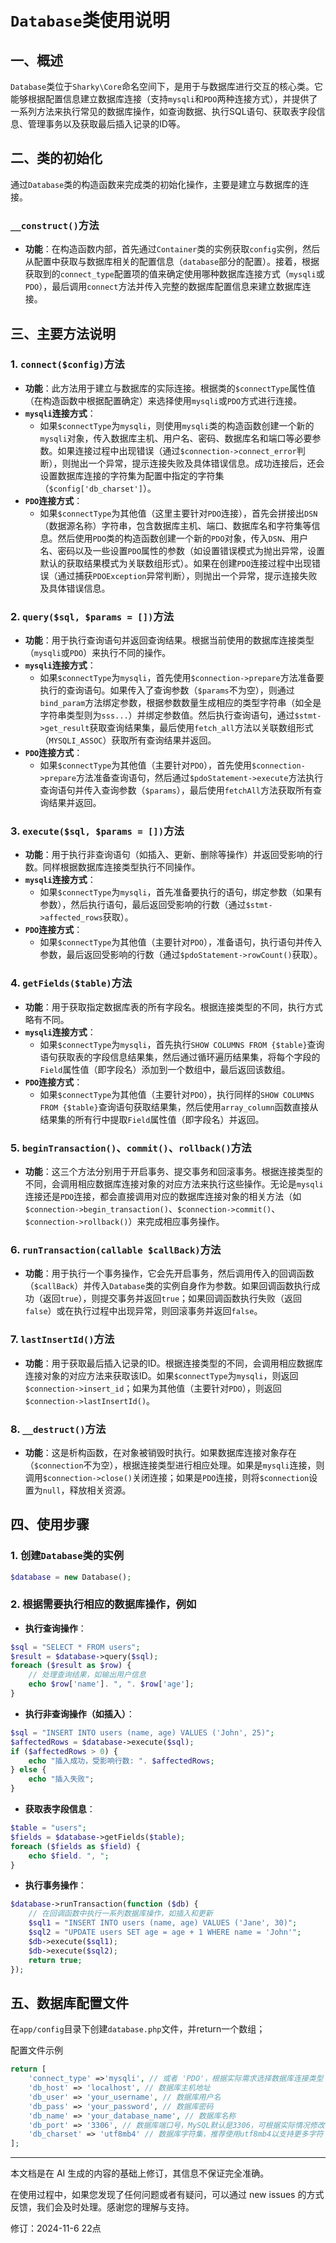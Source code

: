 # `Database`类使用说明

## 一、概述

`Database`类位于`Sharky\Core`命名空间下，是用于与数据库进行交互的核心类。它能够根据配置信息建立数据库连接（支持`mysqli`和`PDO`两种连接方式），并提供了一系列方法来执行常见的数据库操作，如查询数据、执行SQL语句、获取表字段信息、管理事务以及获取最后插入记录的ID等。

## 二、类的初始化

通过`Database`类的构造函数来完成类的初始化操作，主要是建立与数据库的连接。

### `__construct()`方法

- **功能**：在构造函数内部，首先通过`Container`类的实例获取`config`实例，然后从配置中获取与数据库相关的配置信息（`database`部分的配置）。接着，根据获取到的`connect_type`配置项的值来确定使用哪种数据库连接方式（`mysqli`或`PDO`），最后调用`connect`方法并传入完整的数据库配置信息来建立数据库连接。

## 三、主要方法说明

### 1. `connect($config)`方法

- **功能**：此方法用于建立与数据库的实际连接。根据类的`$connectType`属性值（在构造函数中根据配置确定）来选择使用`mysqli`或`PDO`方式进行连接。
- **`mysqli`连接方式**：
  - 如果`$connectType`为`mysqli`，则使用`mysqli`类的构造函数创建一个新的`mysqli`对象，传入数据库主机、用户名、密码、数据库名和端口等必要参数。如果连接过程中出现错误（通过`$connection->connect_error`判断），则抛出一个异常，提示连接失败及具体错误信息。成功连接后，还会设置数据库连接的字符集为配置中指定的字符集（`$config['db_charset']`）。
- **`PDO`连接方式**：
  - 如果`$connectType`为其他值（这里主要针对`PDO`连接），首先会拼接出`DSN`（数据源名称）字符串，包含数据库主机、端口、数据库名和字符集等信息。然后使用`PDO`类的构造函数创建一个新的`PDO`对象，传入`DSN`、用户名、密码以及一些设置`PDO`属性的参数（如设置错误模式为抛出异常，设置默认的获取结果模式为关联数组形式）。如果在创建`PDO`连接过程中出现错误（通过捕获`PDOException`异常判断），则抛出一个异常，提示连接失败及具体错误信息。

### 2. `query($sql, $params = [])`方法

- **功能**：用于执行查询语句并返回查询结果。根据当前使用的数据库连接类型（`mysqli`或`PDO`）来执行不同的操作。
- **`mysqli`连接方式**：
  - 如果`$connectType`为`mysqli`，首先使用`$connection->prepare`方法准备要执行的查询语句。如果传入了查询参数（`$params`不为空），则通过`bind_param`方法绑定参数，根据参数数量生成相应的类型字符串（如全是字符串类型则为`sss...`）并绑定参数值。然后执行查询语句，通过`$stmt->get_result`获取查询结果集，最后使用`fetch_all`方法以关联数组形式（`MYSQLI_ASSOC`）获取所有查询结果并返回。
- **`PDO`连接方式**：
  - 如果`$connectType`为其他值（主要针对`PDO`），首先使用`$connection->prepare`方法准备查询语句，然后通过`$pdoStatement->execute`方法执行查询语句并传入查询参数（`$params`），最后使用`fetchAll`方法获取所有查询结果并返回。

### 3. `execute($sql, $params = [])`方法

- **功能**：用于执行非查询语句（如插入、更新、删除等操作）并返回受影响的行数。同样根据数据库连接类型执行不同操作。
- **`mysqli`连接方式**：
  - 如果`$connectType`为`mysqli`，首先准备要执行的语句，绑定参数（如果有参数），然后执行语句，最后返回受影响的行数（通过`$stmt->affected_rows`获取）。
- **`PDO`连接方式**：
  - 如果`$connectType`为其他值（主要针对`PDO`），准备语句，执行语句并传入参数，最后返回受影响的行数（通过`$pdoStatement->rowCount()`获取）。

### 4. `getFields($table)`方法

- **功能**：用于获取指定数据库表的所有字段名。根据连接类型的不同，执行方式略有不同。
- **`mysqli`连接方式**：
  - 如果`$connectType`为`mysqli`，首先执行`SHOW COLUMNS FROM {$table}`查询语句获取表的字段信息结果集，然后通过循环遍历结果集，将每个字段的`Field`属性值（即字段名）添加到一个数组中，最后返回该数组。
- **`PDO`连接方式**：
  - 如果`$connectType`为其他值（主要针对`PDO`），执行同样的`SHOW COLUMNS FROM {$table}`查询语句获取结果集，然后使用`array_column`函数直接从结果集的所有行中提取`Field`属性值（即字段名）并返回。

### 5. `beginTransaction()`、`commit()`、`rollback()`方法

- **功能**：这三个方法分别用于开启事务、提交事务和回滚事务。根据连接类型的不同，会调用相应数据库连接对象的对应方法来执行这些操作。无论是`mysqli`连接还是`PDO`连接，都会直接调用对应的数据库连接对象的相关方法（如`$connection->begin_transaction()`、`$connection->commit()`、`$connection->rollback()`）来完成相应事务操作。

### 6. `runTransaction(callable $callBack)`方法

- **功能**：用于执行一个事务操作，它会先开启事务，然后调用传入的回调函数（`$callBack`）并传入`Database`类的实例自身作为参数。如果回调函数执行成功（返回`true`），则提交事务并返回`true`；如果回调函数执行失败（返回`false`）或在执行过程中出现异常，则回滚事务并返回`false`。

### 7. `lastInsertId()`方法

- **功能**：用于获取最后插入记录的ID。根据连接类型的不同，会调用相应数据库连接对象的对应方法来获取该ID。如果`$connectType`为`mysqli`，则返回`$connection->insert_id`；如果为其他值（主要针对`PDO`），则返回`$connection->lastInsertId()`。

### 8. `__destruct()`方法

- **功能**：这是析构函数，在对象被销毁时执行。如果数据库连接对象存在（`$connection`不为空），根据连接类型进行相应处理。如果是`mysqli`连接，则调用`$connection->close()`关闭连接；如果是`PDO`连接，则将`$connection`设置为`null`，释放相关资源。

## 四、使用步骤

### 1. 创建`Database`类的实例

```php
$database = new Database();
```

### 2. 根据需要执行相应的数据库操作，例如

- **执行查询操作**：

```php
$sql = "SELECT * FROM users";
$result = $database->query($sql);
foreach ($result as $row) {
    // 处理查询结果，如输出用户信息
    echo $row['name']. ", ". $row['age'];
}
```

- **执行非查询操作（如插入）**：

```php
$sql = "INSERT INTO users (name, age) VALUES ('John', 25)";
$affectedRows = $database->execute($sql);
if ($affectedRows > 0) {
    echo "插入成功，受影响行数: ". $affectedRows;
} else {
    echo "插入失败";
}
```

- **获取表字段信息**：

```php
$table = "users";
$fields = $database->getFields($table);
foreach ($fields as $field) {
    echo $field. ", ";
}
```

- **执行事务操作**：

```php
$database->runTransaction(function ($db) {
    // 在回调函数中执行一系列数据库操作，如插入和更新
    $sql1 = "INSERT INTO users (name, age) VALUES ('Jane', 30)";
    $sql2 = "UPDATE users SET age = age + 1 WHERE name = 'John'";
    $db->execute($sql1);
    $db->execute($sql2);
    return true;
});
```

## 五、数据库配置文件

在`app/config`目录下创建`database.php`文件，并return一个数组；

配置文件示例

```php
return [
    'connect_type' =>'mysqli', // 或者 'PDO'，根据实际需求选择数据库连接类型
    'db_host' => 'localhost', // 数据库主机地址
    'db_user' => 'your_username', // 数据库用户名
    'db_pass' => 'your_password', // 数据库密码
    'db_name' => 'your_database_name', // 数据库名称
    'db_port' => '3306', // 数据库端口号，MySQL默认是3306，可根据实际情况修改
    'db_charset' => 'utf8mb4' // 数据库字符集，推荐使用utf8mb4以支持更多字符
];
```

---

本文档是在 AI 生成的内容的基础上修订，其信息不保证完全准确。

在使用过程中，如果您发现了任何问题或者有疑问，可以通过 new issues 的方式反馈，我们会及时处理。感谢您的理解与支持。

修订：2024-11-6 22点
